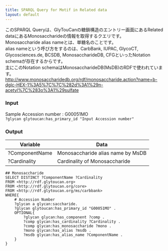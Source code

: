 ```yaml
---
title: SPARQL Query for Motif in Related data
layout: default
---
```

このSPARQL Queryは、GlyTouCanの糖鎖構造のエントリー画面にあるRelated dataにあるMonosaccharideの情報を取得するクエリです。  
Monosaccharide alias nameとは、単糖名のことです。  
alias nameという呼び方をするのは、CarbBank, IUPAC, GlycoCT, Glycosciences.de, BCSDB, MonosaccharideDB, CFGといったNotation schemaが存在するからです。  
主にこのNotation schemaはMonosaccharideDB(MsDB)のRDFで使われています。  
http://www.monosaccharidedb.org/rdf/monosaccharide.action?name=b-dglc-HEX-1%3A5%7C%7C%282d%3A1%29n-acetyl%7C%283o%3A1%29sulfate


### Input
Sample Accession number : G00051MO  
`?glycan glytoucan:has_primary_id "Input Accession number"` 


### Output
| Variable | Data|
|---------|------|
| ?ComponentName | Monosaccharide alias name by MsDB |
| ?Cardinality | Cardinality of Monosaccharide  |


```
## Monosaccharide
SELECT DISTINCT ?ComponentName ?Cardinality
FROM <http://rdf.glytoucan.org>
FROM <http://rdf.glytoucan.org/core>
FROM <http://rdf.glytoucan.org/ms/carbbank>
WHERE{
	# Accession Number
	?glycan a glycan:saccharide.
	?glycan glytoucan:has_primary_id "G00051MO" .
	OPTIONAL{
		?glycan glycan:has_component ?comp .
		?comp glycan:has_cardinality ?Cardinality .
		?comp glycan:has_monosaccharide ?mono .
		?mono glycan:has_alias ?msdb .
		?msdb glycan:has_alias_name ?ComponentName .
	}
} 
```
